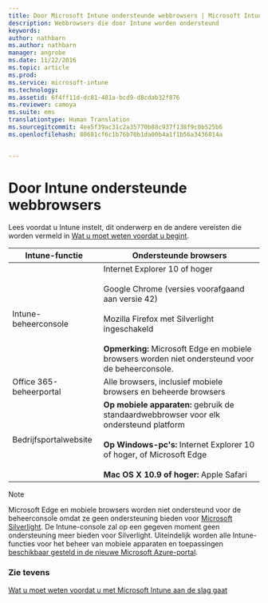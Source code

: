 ```yaml
---
title: Door Microsoft Intune ondersteunde webbrowsers | Microsoft Intune
description: Webbrowsers die door Intune worden ondersteund
keywords: 
author: nathbarn
ms.author: nathbarn
manager: angrobe
ms.date: 11/22/2016
ms.topic: article
ms.prod: 
ms.service: microsoft-intune
ms.technology: 
ms.assetid: 6f4ff11d-dc81-481a-bcd9-d8cdab32f876
ms.reviewer: camoya
ms.suite: ems
translationtype: Human Translation
ms.sourcegitcommit: 4ee5f39ac31c2a35770b88c937f138f9c0b525b6
ms.openlocfilehash: 80681cf6c1b76b70b1da00b4a1f1b56a3436014a


---
```


# <a name="microsoft-intune-supported-web-browsers"></a>Door Intune ondersteunde webbrowsers

Lees voordat u Intune instelt, dit onderwerp en de andere vereisten die worden vermeld in [Wat u moet weten voordat u begint](what-to-know-before-you-start-microsoft-intune.md).

|Intune-functie |Ondersteunde browsers|
|---------|---------|
|Intune-beheerconsole     |  Internet Explorer 10 of hoger<br /><br />Google Chrome (versies voorafgaand aan versie 42)<br /><br />Mozilla Firefox met Silverlight ingeschakeld<br /><br />**Opmerking:** Microsoft Edge en mobiele browsers worden niet ondersteund voor de beheerconsole.                      
|Office 365-beheerportal     |Alle browsers, inclusief mobiele browsers en beheerde browsers  |
|Bedrijfsportalwebsite     |**Op mobiele apparaten:** gebruik de standaardwebbrowser voor elk ondersteund platform   <br /><br />**Op Windows-pc's:** Internet Explorer 10 of hoger, of Microsoft Edge<br /><br />**Mac OS X 10.9 of hoger:** Apple Safari    |

> [!Note]
> Microsoft Edge en mobiele browsers worden niet ondersteund voor de beheerconsole omdat ze geen ondersteuning bieden voor [Microsoft Silverlight](https://msdn.microsoft.com/en-us/library/cc838158(v=vs.95).aspx). De Intune-console zal op een gegeven moment geen ondersteuning meer bieden voor Silverlight. Uiteindelijk worden alle Intune-functies voor het beheer van mobiele apparaten en toepassingen [beschikbaar gesteld in de nieuwe Microsoft Azure-portal](https://blogs.technet.microsoft.com/enterprisemobility/2015/11/17/enhancing-managed-mobile-productivity/).

### <a name="see-also"></a>Zie tevens
[Wat u moet weten voordat u met Microsoft Intune aan de slag gaat](what-to-know-before-you-start-microsoft-intune.md)



<!--HONumber=Nov16_HO4-->


